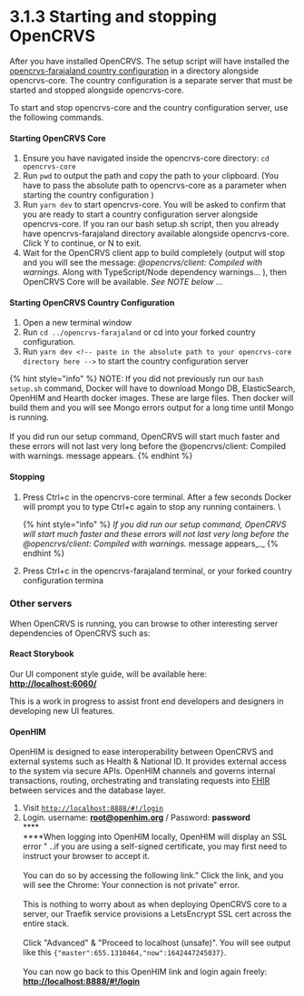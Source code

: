 # 3.1.3 Starting and stopping OpenCRVS

After you have installed OpenCRVS. The setup script will have installed the [opencrvs-farajaland country configuration](https://github.com/opencrvs/opencrvs-farajaland) in a directory alongside opencrvs-core. The country configuration is a separate server that must be started and stopped alongside opencrvs-core.

To start and stop opencrvs-core and the country configuration server, use the following commands.

#### Starting OpenCRVS Core

1. Ensure you have navigated inside the opencrvs-core directory: `cd opencrvs-core`
2. Run `pwd` to output the path and copy the path to your clipboard. (You have to pass the absolute path to opencrvs-core as a parameter when starting the country configuration )
3. Run `yarn dev` to start opencrvs-core.  You will be asked to confirm that you are ready to start a country configuration server alongside opencrvs-core.   If you ran our bash setup.sh script, then you already have opencrvs-farajaland directory available alongside opencrvs-core.  Click Y to continue, or N to exit.
4. Wait for the OpenCRVS client app to build completely (output will stop and you will see the message: _@opencrvs/client: Compiled with warnings._ Along with TypeScript/Node dependency warnings... ), then OpenCRVS Core will be available.  _See NOTE below ..._

#### Starting OpenCRVS Country Configuration

1. Open a new terminal window
2. Run `cd ../opencrvs-farajaland` or cd into your forked country configuration.
3. Run `yarn dev <!-- paste in the absolute path to your opencrvs-core directory here -->` to start the country configuration server

{% hint style="info" %}
NOTE: If you did not previously run our `bash setup.sh` command, Docker will have to download Mongo DB, ElasticSearch, OpenHIM and Hearth docker images. These are large files. Then docker will build them and you will see Mongo errors output for a long time until Mongo is running.\
\
If you did run our setup command, OpenCRVS will start much faster and these errors will not last very long before the @opencrvs/client: Compiled with warnings. message appears.
{% endhint %}

#### Stopping

1.  Press Ctrl+c in the opencrvs-core terminal.  After a few seconds Docker will prompt you to type Ctrl+c again to stop any running containers.  \


    {% hint style="info" %}
    _If you did run our setup command, OpenCRVS will start much faster and these errors will not last very long before the @opencrvs/client: Compiled with warnings._ message appears_._
    {% endhint %}


2. Press Ctrl+c in the opencrvs-farajaland terminal, or your forked country configuration termina

### Other servers

When OpenCRVS is running, you can browse to other interesting server dependencies of OpenCRVS such as:

#### React Storybook

Our UI component style guide, will be available here: [**http://localhost:6060/**](http://localhost:6060/)

This is a work in progress to assist front end developers and designers in developing new UI features.

#### OpenHIM

OpenHIM is designed to ease interoperability between OpenCRVS and external systems such as Health & National ID. It provides external access to the system via secure APIs. OpenHIM channels and governs internal transactions, routing, orchestrating and translating requests into [FHIR](https://www.hl7.org/fhir/) between services and the database layer.

1. Visit [`http://localhost:8888/#!/login`](http://localhost:8888/#!/login)
2. Login. username: **root@openhim.org** / Password: **password**\
   ****\
   ****When logging into OpenHIM locally, OpenHIM will display an SSL error " ..if you are using a self-signed certificate, you may first need to instruct your browser to accept it.\
   \
   You can do so by accessing the following link." Click the link, and you will see the Chrome: Your connection is not private" error.  \
   \
   This is nothing to worry about as when deploying OpenCRVS core to a server, our Traefik service provisions a LetsEncrypt SSL cert across the entire stack. \
   \
   Click "Advanced" & "Proceed to localhost (unsafe)". You will see output like this `{"master":655.1310464,"now":1642447245037}`.\
   \
   You can now go back to this OpenHIM link and login again freely: [**http://localhost:8888/#!/login**](http://localhost:8888/#!/login)
